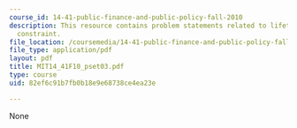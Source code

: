 ```yaml
---
course_id: 14-41-public-finance-and-public-policy-fall-2010
description: This resource contains problem statements related to lifetime budget
  constraint.
file_location: /coursemedia/14-41-public-finance-and-public-policy-fall-2010/82ef6c91b7fb0b18e9e68738ce4ea23e_MIT14_41F10_pset03.pdf
file_type: application/pdf
layout: pdf
title: MIT14_41F10_pset03.pdf
type: course
uid: 82ef6c91b7fb0b18e9e68738ce4ea23e

---
```

None
